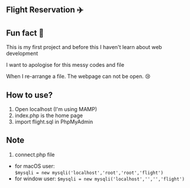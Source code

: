## Flight Reservation :airplane:

## Fun fact :tada:

This is my first project and before this I haven't learn about web development

I want to apologise for this messy codes and file 

When I re-arrange a file. The webpage can not be open. :cry:

## How to use?
1. Open localhost (I'm using MAMP)
2. index.php is the home page
3. import flight.sql in PhpMyAdmin

## Note
1. connect.php file
- for macOS user: <br>
``` $mysqli = new mysqli('localhost','root','root','flight') ```
- for window user:
``` $mysqli = new mysqli('localhost','','','flight') ```
